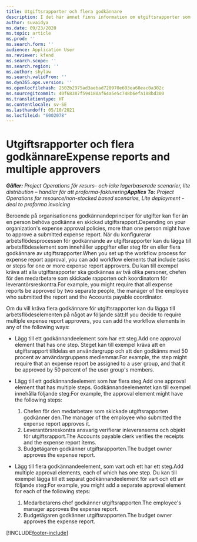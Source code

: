 ```yaml
---
title: Utgiftsrapporter och flera godkännare
description: I det här ämnet finns information om utgiftsrapporter som kräver godkännande av fler än en person.
author: suvaidya
ms.date: 09/23/2020
ms.topic: article
ms.prod: ''
ms.search.form: ''
audience: Application User
ms.reviewer: kfend
ms.search.scope: ''
ms.search.region: ''
ms.author: shylaw
ms.search.validFrom: ''
ms.dyn365.ops.version: ''
ms.openlocfilehash: 2502b2975ad3aebad720970e693ea68eac0a302c
ms.sourcegitcommit: 40f68387f594180af64a5e5c748b6efa188bd300
ms.translationtype: HT
ms.contentlocale: sv-SE
ms.lasthandoff: 05/10/2021
ms.locfileid: "6002078"
---
```

# <a name="expense-reports-and-multiple-approvers"></a><span data-ttu-id="91c48-103">Utgiftsrapporter och flera godkännare</span><span class="sxs-lookup"><span data-stu-id="91c48-103">Expense reports and multiple approvers</span></span>

<span data-ttu-id="91c48-104">_**Gäller:** Project Operations för resurs- och icke lagerbaserade scenarier, lite distribution – handlar för att proforma-fakturering_</span><span class="sxs-lookup"><span data-stu-id="91c48-104">_**Applies To:** Project Operations for resource/non-stocked based scenarios, Lite deployment - deal to proforma invoicing_</span></span>

<span data-ttu-id="91c48-105">Beroende på organisationens godkännandeprinciper för utgifter kan fler än en person behöva godkänna en skickad utgiftsrapport.</span><span class="sxs-lookup"><span data-stu-id="91c48-105">Depending on your organization's expense approval policies, more than one person might have to approve a submitted expense report.</span></span> <span data-ttu-id="91c48-106">När du konfigurerar arbetsflödesprocessen för godkännande av utgiftsrapporter kan du lägga till arbetsflödeselement som innehåller uppgifter eller steg för en eller flera godkännare av utgiftsrapporter.</span><span class="sxs-lookup"><span data-stu-id="91c48-106">When you set up the workflow process for expense report approval, you can add workflow elements that include tasks or steps for one or more expense report approvers.</span></span> <span data-ttu-id="91c48-107">Du kan till exempel kräva att alla utgiftsrapporter ska godkännas av två olika personer, chefen för den medarbetare som skickade rapporten och koordinatorn för leverantörsreskontra.</span><span class="sxs-lookup"><span data-stu-id="91c48-107">For example, you might require that all expense reports be approved by two separate people, the manager of the employee who submitted the report and the Accounts payable coordinator.</span></span>

<span data-ttu-id="91c48-108">Om du vill kräva flera godkännare för utgiftsrapporter kan du lägga till arbetsflödeselementen på något av följande sätt:</span><span class="sxs-lookup"><span data-stu-id="91c48-108">If you decide to require multiple expense report approvers, you can add the workflow elements in any of the following ways:</span></span>

- <span data-ttu-id="91c48-109">Lägg till ett godkännandeelement som har ett steg.</span><span class="sxs-lookup"><span data-stu-id="91c48-109">Add one approval element that has one step.</span></span> <span data-ttu-id="91c48-110">Steget kan till exempel kräva att en utgiftsrapport tilldelas en användargrupp och att den godkänns med 50 procent av användargruppens medlemmar.</span><span class="sxs-lookup"><span data-stu-id="91c48-110">For example, the step might require that an expense report be assigned to a user group, and that it be approved by 50 percent of the user group's members.</span></span>
- <span data-ttu-id="91c48-111">Lägg till ett godkännandeelement som har flera steg.</span><span class="sxs-lookup"><span data-stu-id="91c48-111">Add one approval element that has multiple steps.</span></span> <span data-ttu-id="91c48-112">Godkännandeelementet kan till exempel innehålla följande steg:</span><span class="sxs-lookup"><span data-stu-id="91c48-112">For example, the approval element might have the following steps:</span></span>

    1. <span data-ttu-id="91c48-113">Chefen för den medarbetare som skickade utgiftsrapporten godkänner den.</span><span class="sxs-lookup"><span data-stu-id="91c48-113">The manager of the employee who submitted the expense report approves it.</span></span>
    2. <span data-ttu-id="91c48-114">Leverantörsreskontra ansvarig verifierar inleveranserna och objekt för utgiftsrapport.</span><span class="sxs-lookup"><span data-stu-id="91c48-114">The Accounts payable clerk verifies the receipts and the expense report items.</span></span>
    3. <span data-ttu-id="91c48-115">Budgetägaren godkänner utgiftsrapporten.</span><span class="sxs-lookup"><span data-stu-id="91c48-115">The budget owner approves the expense report.</span></span>

- <span data-ttu-id="91c48-116">Lägg till flera godkännandeelement, som vart och ett har ett steg.</span><span class="sxs-lookup"><span data-stu-id="91c48-116">Add multiple approval elements, each of which has one step.</span></span> <span data-ttu-id="91c48-117">Du kan till exempel lägga till ett separat godkännandeelement för vart och ett av följande steg:</span><span class="sxs-lookup"><span data-stu-id="91c48-117">For example, you might add a separate approval element for each of the following steps:</span></span>

    1. <span data-ttu-id="91c48-118">Medarbetarens chef godkänner utgiftsrapporten.</span><span class="sxs-lookup"><span data-stu-id="91c48-118">The employee's manager approves the expense report.</span></span>
    2. <span data-ttu-id="91c48-119">Budgetägaren godkänner utgiftsrapporten.</span><span class="sxs-lookup"><span data-stu-id="91c48-119">The budget owner approves the expense report.</span></span>


[!INCLUDE[footer-include](../includes/footer-banner.md)]